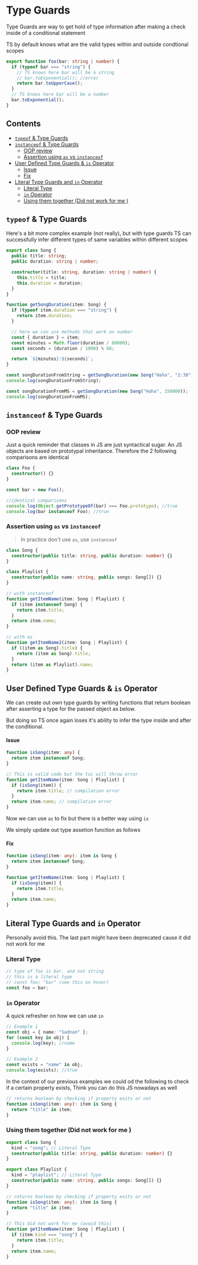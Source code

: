 # Type Guards

Type Guards are way to get hold of type information after making a check inside of a conditional statement

TS by default knows what are the valid types within and outside condtional scopes

```ts
export function foo(bar: string | number) {
  if (typeof bar === "string") {
    // TS knows here bar will be a string
    // bar.toExponential(); //error
    return bar.toUpperCase();
  }
  // TS knows here bar will be a number
  bar.toExponential();
}
```

## Contents

<!-- toc -->

- [`typeof` & Type Guards](#typeof--type-guards)
- [`instanceof` & Type Guards](#instanceof--type-guards)
  * [OOP review](#oop-review)
  * [Assertion using `as` vs `instanceof`](#assertion-using-as-vs-instanceof)
- [User Defined Type Guards & `is` Operator](#user-defined-type-guards--is-operator)
    + [Issue](#issue)
    + [Fix](#fix)
- [Literal Type Guards and `in` Operator](#literal-type-guards-and-in-operator)
  * [Literal Type](#literal-type)
  * [`in` Operator](#in-operator)
  * [Using them together (Did not work for me )](#using-them-together-did-not-work-for-me-)

<!-- tocstop -->

## `typeof` & Type Guards

Here's a bit more complex example (not really), but with type guards TS can successfully infer different types of same variables within different scopes

```ts
export class Song {
  public title: string;
  public duration: string | number;

  constructor(title: string, duration: string | number) {
    this.title = title;
    this.duration = duration;
  }
}

function getSongDuration(item: Song) {
  if (typeof item.duration === "string") {
    return item.duration;
  }

  // here we can use methods that work on number
  const { duration } = item;
  const minutes = Math.floor(duration / 60000);
  const seconds = (duration / 1000) % 60;

  return `${minutes}:${seconds}`;
}

const songDurationFromString = getSongDuration(new Song("Haha", "2:30"));
console.log(songDurationFromString);

const songDurationFromMS = getSongDuration(new Song("Haha", 150000));
console.log(songDurationFromMS);
```

## `instanceof` & Type Guards

### OOP review

Just a quick reminder that classes in JS are just syntactical sugar. An JS objects are based on prototypal inheritance. Therefore the 2 following comparisons are identical

```ts
class Foo {
  constructor() {}
}

const bar = new Foo();

//identical comparisons
console.log(Object.getPrototypeOf(bar) === Foo.prototype); //true
console.log(bar instanceof Foo); //true
```

### Assertion using `as` vs `instanceof`

> In practice don't use `as`, use `instanceof`

```ts
class Song {
  constructor(public title: string, public duration: number) {}
}

class Playlist {
  constructor(public name: string, public songs: Song[]) {}
}

// with instanceof
function getItemName(item: Song | Playlist) {
  if (item instanceof Song) {
    return item.title;
  }
  return item.name;
}

// with as
function getItemName2(item: Song | Playlist) {
  if ((item as Song).title) {
    return (item as Song).title;
  }
  return (item as Playlist).name;
}
```

## User Defined Type Guards & `is` Operator

We can create out own type guards by writing functions that return boolean after asserting a type for the passed object as below.

But doing so TS once again loses it's ability to infer the type inside and after the conditional.

#### Issue

```ts
function isSong(item: any) {
  return item instanceof Song;
}

// This is valid code but the tsc will throw error
function getItemName(item: Song | Playlist) {
  if (isSong(item)) {
    return item.title; // compilation error
  }
  return item.name; // compilation error
}
```

Now we can use `as` to fix but there is a better way using `is`

We simply update out type assetion function as follows

#### Fix

```ts
function isSong(item: any): item is Song {
  return item instanceof Song;
}

function getItemName(item: Song | Playlist) {
  if (isSong(item)) {
    return item.title;
  }
  return item.name;
}
```

## Literal Type Guards and `in` Operator

Personally avoid this. The last part might have been deprecated cause it did not work for me

### Literal Type

```ts
// type of foo is bar, and not string
// this is a literal type
// const foo: "bar" (see this on hover)
const foo = bar;
```

### `in` Operator

A quick refresher on how we can use `in`

```ts
// Example 1
const obj = { name: "Sadnan" };
for (const key in obj) {
  console.log(key); //name
}

// Example 2
const exists = "name" in obj;
console.log(exists); //true
```

In the context of our previous examples we could od the following to check if a certain property exists, Think you can do this JS nowadays as well

```ts
// returns boolean by checking if property exits or not
function isSong(item: any): item is Song {
  return "title" in item;
}
```

### Using them together (Did not work for me )

```ts
export class Song {
  kind = "song"; // Literal Type
  constructor(public title: string, public duration: number) {}
}

export class Playlist {
  kind = "playlist"; // Literal Type
  constructor(public name: string, public songs: Song[]) {}
}

// returns boolean by checking if property exits or not
function isSong(item: any): item is Song {
  return "title" in item;
}

// This did not work for me (avoid this)
function getItemName(item: Song | Playlist) {
  if (item.kind === "song") {
    return item.title;
  }
  return item.name;
}
```
